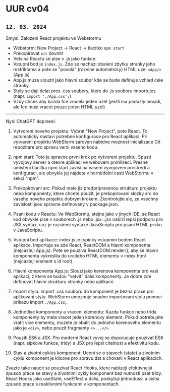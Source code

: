 # UUR cv04

`12. 03. 2024`
---

Smysl: Zalozeni React projektu ve Webstormu
- Webstorm: New Project -> React -> tlacitko `npm start`
- Prekopirovat `src` dovnitr
- Vetsina Reactu se pise v .js jako funkce.
- Vstupni bod je `index.js`. Zde se nachazi obaleni zbytku stranky jeho restriktama a pote se "povola" (rozvine automaticky) HTML uzel `<App/>` (App.js)
- App.js muze slouzit jako hlavni soubor kde se bude definuje vzhled cele stranky.
- Styly se daji delat pres .css soubory, ktere do .js souboru importujes (napr. `import './App.css';`)
- Vzdy chces aby kazda fce vracela jeden uzel (jestli ma poduzly nevadi, ale fce musi vracet pouze jeden HTML uzel)

---
Nyni ChatGPT doplneni:

1. Vytvoreni noveho projektu: Vybrat "New Project", pote React. To automaticky nastavi potrebne konfigurace pro React aplikaci. Pri vytvareni projektu WebStorm zaroven nabidne moznost inicializace Git repozitare pro spravu verzi vaseho kodu.

2. npm start: Toto je spravne prvni krok po vytvoreni projektu. Spusti vyvojovy server a otevre aplikaci ve webovem prohlizeci. Presne umisteni tlacitka npm start zavisi na vasem vyvojovem prostredi a konfiguraci, ale obvykle jej najdete v horni/dolni casti WebStormu v sekci "npm".

3. Prekopirovani src: Pokud mate jiz predpripravenou strukturu projektu nebo komponenty, ktere chcete pouzit, je prekopirovani slozky src do vaseho noveho projektu dobrym krokem. Zkontrolujte ale, ze vsechny zavislosti jsou spravne definovany v package.json.

4. Psani kodu v Reactu: Ve WebStormu, stejne jako v jinych IDE, se React kod obvykle pise v souborech .js nebo .jsx. .jsx nabizi lepsi podporu pro JSX syntax, coz je rozsireni syntaxe JavaScriptu pro psani HTML prvku v JavaScriptu.

5. Vstupni bod aplikace: index.js je typicky vstupnim bodem React aplikace. Importuje se zde React, ReactDOM a hlavni komponenta (nejcasteji App.js). Pote se pouziva ReactDOM.render(), aby se hlavni komponenta vykreslila do urciteho HTML elementu v index.html (nejcasteji element s id root).

6. Hlavni komponenta App.js: Slouzi jako korenova komponenta pro vasi aplikaci, z ktere se budou "vetvit" dalsi komponenty. Je dobre zde definovat hlavni strukturu stranky nebo aplikace.

7. Import stylu: Import .css souboru do komponent je bezna praxe pro aplikovani stylu. WebStorm umoznuje snadne importovani stylu pomoci prikazu import `./App.css`;.

8. Jednotlive komponenty a vraceni elementu: Kazda funkce nebo trida komponenty by mela vracet jeden korenovy element. Pokud potrebujete vratit vice elementu, muzete je obalit do jednoho korenoveho elementu jako je `<div>`, nebo pouzit fragmenty `<>...</>`.

9. Pouziti ES6 a JSX: Pro moderni React vyvoj se doporucuje pouzivat ES6 (napr. sipkove funkce, tridy) a JSX pro lepsi citelnost a efektivitu kodu.

10. Stav a zivotni cyklus komponent: Uceni se o stavech (state) a zivotnim cyklu komponent je klicove pro spravu dat a chovani v React aplikacich.

Zvazte take naucit se pouzivat React Hooks, ktere nabizeji efektivnejsi zpusob prace se stavy a zivotnimi cykly komponent bez nutnosti psat tridy. React Hooks jako useState, useEffect a dalsi, poskytuji jednodussi a cistsi zpusob prace s reaktivnimi funkcemi v komponentach.